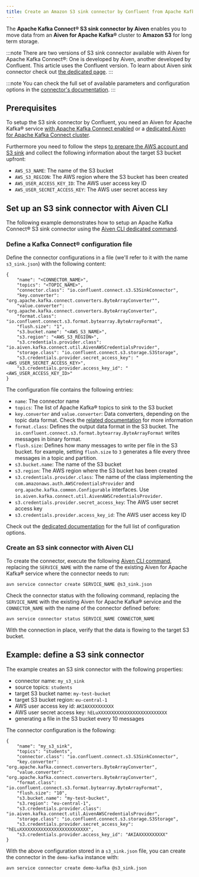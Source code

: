 ```yaml
---
title: Create an Amazon S3 sink connector by Confluent from Apache Kafka®
---
```


The **Apache Kafka Connect® S3 sink connector by Aiven** enables you to
move data from an **Aiven for Apache Kafka®** cluster to **Amazon S3**
for long term storage.

:::note
There are two versions of S3 sink connector available with Aiven for
Apache Kafka Connect®: One is developed by Aiven, another developed by
Confluent. This article uses the Confluent version. To learn about Aiven
sink connector check out
[the dedicated page](s3-sink-connector-aiven).
:::

:::note
You can check the full set of available parameters and configuration
options in the [connector's
documentation](https://docs.confluent.io/current/connect/kafka-connect-s3/).
:::

## Prerequisites

To setup the S3 sink connector by Confluent, you need an Aiven for
Apache Kafka® service
[with Apache Kafka Connect enabled](enable-connect) or a
[dedicated Aiven for Apache Kafka Connect cluster](/docs/products/kafka/kafka-connect/get-started#apache_kafka_connect_dedicated_cluster).

Furthermore you need to follow the steps
[to prepare the AWS account and S3 sink](s3-sink-prereq) and collect the following information about the target S3
bucket upfront:

-   `AWS_S3_NAME`: The name of the S3 bucket
-   `AWS_S3_REGION`: The AWS region where the S3 bucket has been created
-   `AWS_USER_ACCESS_KEY_ID`: The AWS user access key ID
-   `AWS_USER_SECRET_ACCESS_KEY`: The AWS user secret access key

## Set up an S3 sink connector with Aiven CLI

The following example demonstrates how to setup an Apache Kafka Connect®
S3 sink connector using the
[Aiven CLI dedicated command](/docs/tools/cli/service/connector#avn_service_connector_create).

### Define a Kafka Connect® configuration file

Define the connector configurations in a file (we\'ll refer to it with
the name `s3_sink.json`) with the following content:

```
{
    "name": "<CONNECTOR_NAME>",
    "topics": "<TOPIC_NAME>",
    "connector.class": "io.confluent.connect.s3.S3SinkConnector",
    "key.converter": "org.apache.kafka.connect.converters.ByteArrayConverter"",
    "value.converter": "org.apache.kafka.connect.converters.ByteArrayConverter",
    "format.class": "io.confluent.connect.s3.format.bytearray.ByteArrayFormat",
    "flush.size": "1",
    "s3.bucket.name": "<AWS_S3_NAME>",
    "s3.region": "<AWS_S3_REGION>",
    "s3.credentials.provider.class": "io.aiven.kafka.connect.util.AivenAWSCredentialsProvider",
    "storage.class": "io.confluent.connect.s3.storage.S3Storage",
    "s3.credentials.provider.secret_access_key": "<AWS_USER_SECRET_ACCESS_KEY>",
    "s3.credentials.provider.access_key_id": "<AWS_USER_ACCESS_KEY_ID>"
}
```

The configuration file contains the following entries:

-   `name`: The connector name
-   `topics`: The list of Apache Kafka® topics to sink to the S3 bucket
-   `key.converter` and `value.converter`: Data converters, depending on
    the topic data format. Check the [related
    documentation](https://docs.confluent.io/5.0.0/connect/kafka-connect-s3/index.html)
    for more information
-   `format.class`: Defines the output data format in the S3 bucket. The
    `io.confluent.connect.s3.format.bytearray.ByteArrayFormat` writes
    messages in binary format.
-   `flush.size`: Defines how many messages to write per file in the S3
    bucket. for example, setting `flush.size` to `3` generates a file every
    three messages in a topic and partition.
-   `s3.bucket.name`: The name of the S3 bucket
-   `s3.region`: The AWS region where the S3 bucket has been created
-   `s3.credentials.provider.class`: The name of the class implementing
    the `com.amazonaws.auth.AWSCredentialsProvider` and
    `org.apache.kafka.common.Configurable` interfaces. Use
    `io.aiven.kafka.connect.util.AivenAWSCredentialsProvider`.
-   `s3.credentials.provider.secret_access_key`: The AWS user secret
    access key
-   `s3.credentials.provider.access_key_id`: The AWS user access key ID

Check out the [dedicated
documentation](https://docs.confluent.io/5.0.0/connect/kafka-connect-s3/index.html)
for the full list of configuration options.

### Create an S3 sink connector with Aiven CLI

To create the connector, execute the following
[Aiven CLI command](/docs/tools/cli/service/connector#avn_service_connector_create), replacing the `SERVICE_NAME` with the name of the existing
Aiven for Apache Kafka® service where the connector needs to run:

```
avn service connector create SERVICE_NAME @s3_sink.json
```

Check the connector status with the following command, replacing the
`SERVICE_NAME` with the existing Aiven for Apache Kafka® service and the
`CONNECTOR_NAME` with the name of the connector defined before:

```
avn service connector status SERVICE_NAME CONNECTOR_NAME
```

With the connection in place, verify that the data is flowing to the
target S3 bucket.

## Example: define a S3 sink connector

The example creates an S3 sink connector with the following properties:

-   connector name: `my_s3_sink`
-   source topics: `students`
-   target S3 bucket name: `my-test-bucket`
-   target S3 bucket region: `eu-central-1`
-   AWS user access key id: `AKIAXXXXXXXXXX`
-   AWS user secret access key: `hELuXXXXXXXXXXXXXXXXXXXXXXXXXX`
-   generating a file in the S3 bucket every 10 messages

The connector configuration is the following:

```
{
    "name": "my_s3_sink",
    "topics": "students",
    "connector.class": "io.confluent.connect.s3.S3SinkConnector",
    "key.converter": "org.apache.kafka.connect.converters.ByteArrayConverter",
    "value.converter": "org.apache.kafka.connect.converters.ByteArrayConverter",
    "format.class": "io.confluent.connect.s3.format.bytearray.ByteArrayFormat",
    "flush.size": "10",
    "s3.bucket.name": "my-test-bucket",
    "s3.region": "eu-central-1",
    "s3.credentials.provider.class": "io.aiven.kafka.connect.util.AivenAWSCredentialsProvider",
    "storage.class": "io.confluent.connect.s3.storage.S3Storage",
    "s3.credentials.provider.secret_access_key": "hELuXXXXXXXXXXXXXXXXXXXXXXXXXX",
    "s3.credentials.provider.access_key_id": "AKIAXXXXXXXXXX"
}
```

With the above configuration stored in a `s3_sink.json` file, you can
create the connector in the `demo-kafka` instance with:

```
avn service connector create demo-kafka @s3_sink.json
```
